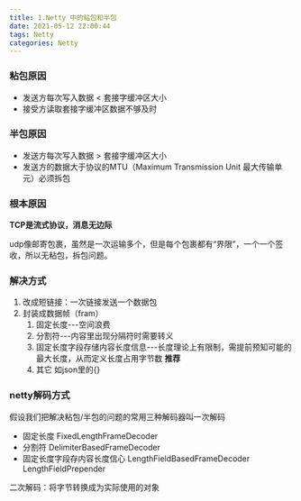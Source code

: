 ```yaml
---
title: 1.Netty 中的粘包和半包
date: 2021-05-12 22:00:44
tags: Netty
categories: Netty
---
```


### 粘包原因

* 发送方每次写入数据 < 套接字缓冲区大小
* 接受方读取套接字缓冲区数据不够及时

### 半包原因

* 发送方每次写入数据 > 套接字缓冲区大小
* 发送方的数据大于协议的MTU（Maximum Transmission Unit 最大传输单元）必须拆包

### 根本原因

**TCP是流式协议，消息无边际**

udp像邮寄包裹，虽然是一次运输多个，但是每个包裹都有“界限”，一个一个签收，所以无粘包，拆包问题。

### 解决方式

1. 改成短链接：一次链接发送一个数据包
2. 封装成数据帧（fram）
   1. 固定长度---空间浪费
   2. 分割符---内容里出现分隔符时需要转义
   3. 固定长度字段存储内容长度信息---长度理论上有限制，需提前预知可能的最大长度，从而定义长度占用字节数  **推荐**
   4. 其它 如json里的{}

### netty解码方式

假设我们把解决粘包/半包的问题的常用三种解码器叫一次解码

* 固定长度  FixedLengthFrameDecoder  
* 分割符   DelimiterBasedFrameDecoder 
* 固定长度字段存内容长度信心 LengthFieldBasedFrameDecoder    LengthFieldPrepender

二次解码：将字节转换成为实际使用的对象
